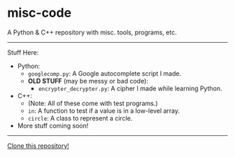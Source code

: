 # misc-code
A Python &amp; C++ repository with misc. tools, programs, etc.

---
Stuff Here:
 * Python:
     * `googlecomp.py`: A Google autocomplete script I made.
     * **OLD STUFF** (may be messy or bad code):
         * `encrypter_decrypter.py`: A cipher I made while learning Python.
 * C++:
     * (Note: All of these come with test programs.)
     * `in`: A function to test if a value is in a low-level array.
     * `circle`: A class to represent a circle.
 * More stuff coming soon!

---
[Clone this repository!](https://github.com/ckjbgames/misc-code.git)
